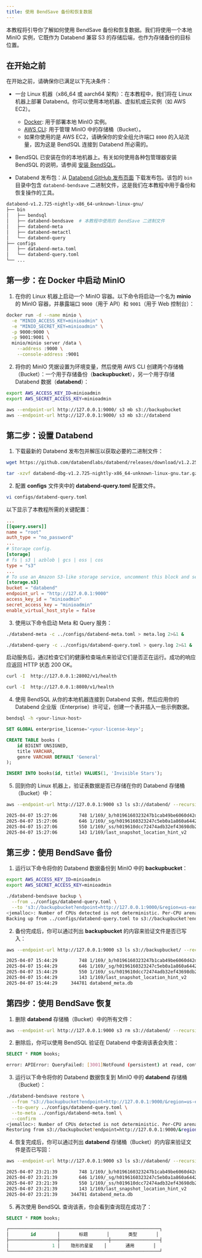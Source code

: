 ```yaml
---
title: 使用 BendSave 备份和恢复数据
---
```


本教程将引导你了解如何使用 BendSave 备份和恢复数据。我们将使用一个本地 MinIO 实例，它既作为 Databend 兼容 S3 的存储后端，也作为存储备份的目标位置。

## 在开始之前

在开始之前，请确保你已满足以下先决条件：

- 一台 Linux 机器（x86_64 或 aarch64 架构）：在本教程中，我们将在 Linux 机器上部署 Databend。你可以使用本地机器、虚拟机或云实例（如 AWS EC2）。
    - [Docker](https://www.docker.com/): 用于部署本地 MinIO 实例。
    - [AWS CLI](https://aws.amazon.com/cli/): 用于管理 MinIO 中的存储桶（Bucket）。
    - 如果你使用的是 AWS EC2，请确保你的安全组允许端口 `8000` 的入站流量，因为这是 BendSQL 连接到 Databend 所必需的。

- BendSQL 已安装在你的本地机器上。有关如何使用各种包管理器安装 BendSQL 的说明，请参阅 [安装 BendSQL](/guides/sql-clients/bendsql/#installing-bendsql)。

- Databend 发布包：从 [Databend GitHub 发布页面](https://github.com/databendlabs/databend/releases) 下载发布包。该包的 `bin` 目录中包含 `databend-bendsave` 二进制文件，这是我们在本教程中用于备份和恢复操作的工具。
```bash
databend-v1.2.725-nightly-x86_64-unknown-linux-gnu/
├── bin
│   ├── bendsql
│   ├── databend-bendsave  # 本教程中使用的 BendSave 二进制文件
│   ├── databend-meta
│   ├── databend-metactl
│   └── databend-query
├── configs
│   ├── databend-meta.toml
│   └── databend-query.toml
└── ...
```

## 第一步：在 Docker 中启动 MinIO

1. 在你的 Linux 机器上启动一个 MinIO 容器。以下命令将启动一个名为 **minio** 的 MinIO 容器，并暴露端口 `9000`（用于 API）和 `9001`（用于 Web 控制台）：

```bash
docker run -d --name minio \
  -e "MINIO_ACCESS_KEY=minioadmin" \
  -e "MINIO_SECRET_KEY=minioadmin" \
  -p 9000:9000 \
  -p 9001:9001 \
  minio/minio server /data \
    --address :9000 \
    --console-address :9001
```

2. 将你的 MinIO 凭据设置为环境变量，然后使用 AWS CLI 创建两个存储桶（Bucket）：一个用于存储备份（**backupbucket**），另一个用于存储 Databend 数据（**databend**）：

```bash
export AWS_ACCESS_KEY_ID=minioadmin
export AWS_SECRET_ACCESS_KEY=minioadmin

aws --endpoint-url http://127.0.0.1:9000/ s3 mb s3://backupbucket
aws --endpoint-url http://127.0.0.1:9000/ s3 mb s3://databend
```

## 第二步：设置 Databend

1. 下载最新的 Databend 发布包并解压以获取必要的二进制文件：

```bash
wget https://github.com/databendlabs/databend/releases/download/v1.2.25-nightly/databend-dbg-v1.2.725-nightly-x86_64-unknown-linux-gnu.tar.gz

tar -xzvf databend-dbg-v1.2.725-nightly-x86_64-unknown-linux-gnu.tar.gz
```

2. 配置 **configs** 文件夹中的 **databend-query.toml** 配置文件。

```bash
vi configs/databend-query.toml
```

以下显示了本教程所需的关键配置：

```toml
...
[[query.users]]
name = "root"
auth_type = "no_password"
...
# Storage config.
[storage]
# fs | s3 | azblob | gcs | oss | cos
type = "s3"
...
# To use an Amazon S3-like storage service, uncomment this block and set your values.
[storage.s3]
bucket = "databend"
endpoint_url = "http://127.0.0.1:9000"
access_key_id = "minioadmin"
secret_access_key = "minioadmin"
enable_virtual_host_style = false
```

3. 使用以下命令启动 Meta 和 Query 服务：

```bash
./databend-meta -c ../configs/databend-meta.toml > meta.log 2>&1 &
```

```bash
./databend-query -c ../configs/databend-query.toml > query.log 2>&1 &
```

启动服务后，通过检查它们的健康检查端点来验证它们是否正在运行。成功的响应应返回 HTTP 状态 200 OK。

```bash
curl -I  http://127.0.0.1:28002/v1/health

curl -I  http://127.0.0.1:8080/v1/health
```

4. 使用 BendSQL 从你的本地机器连接到 Databend 实例，然后应用你的 Databend 企业版（Enterprise）许可证，创建一个表并插入一些示例数据。

```bash
bendsql -h <your-linux-host>
```

```sql
SET GLOBAL enterprise_license='<your-license-key>';
```

```sql
CREATE TABLE books (
    id BIGINT UNSIGNED,
    title VARCHAR,
    genre VARCHAR DEFAULT 'General'
);

INSERT INTO books(id, title) VALUES(1, 'Invisible Stars');
```

5. 回到你的 Linux 机器上，验证表数据是否已存储在你的 Databend 存储桶（Bucket）中：

```bash
aws --endpoint-url http://127.0.0.1:9000 s3 ls s3://databend/ --recursive
```

```bash
2025-04-07 15:27:06        748 1/169/_b/h0196160323247b1cab49be6060d42df8_v2.parquet
2025-04-07 15:27:06        646 1/169/_sg/h0196160323247c5eb0a1a860a6442c70_v4.mpk
2025-04-07 15:27:06        550 1/169/_ss/h019610dcc72474adb32ef43698db2a09_v4.mpk
2025-04-07 15:27:06        143 1/169/last_snapshot_location_hint_v2
```

## 第三步：使用 BendSave 备份

1. 运行以下命令将你的 Databend 数据备份到 MinIO 中的 **backupbucket**：

```bash
export AWS_ACCESS_KEY_ID=minioadmin
export AWS_SECRET_ACCESS_KEY=minioadmin

./databend-bendsave backup \
  --from ../configs/databend-query.toml \
  --to 's3://backupbucket?endpoint=http://127.0.0.1:9000/&region=us-east-1'
<jemalloc>: Number of CPUs detected is not deterministic. Per-CPU arena disabled.
Backing up from ../configs/databend-query.toml to s3://backupbucket?endpoint=http://127.0.0.1:9000/&region=us-east-1
```

2. 备份完成后，你可以通过列出 **backupbucket** 的内容来验证文件是否已写入：

```bash
aws --endpoint-url http://127.0.0.1:9000 s3 ls s3://backupbucket/ --recursive
```

```bash
2025-04-07 15:44:29        748 1/169/_b/h0196160323247b1cab49be6060d42df8_v2.parquet
2025-04-07 15:44:29        646 1/169/_sg/h0196160323247c5eb0a1a860a6442c70_v4.mpk
2025-04-07 15:44:29        550 1/169/_ss/h019610dcc72474adb32ef43698db2a09_v4.mpk
2025-04-07 15:44:29        143 1/169/last_snapshot_location_hint_v2
2025-04-07 15:44:29     344781 databend_meta.db
```

## 第四步：使用 BendSave 恢复

1. 删除 **databend** 存储桶（Bucket）中的所有文件：

```bash
aws --endpoint-url http://127.0.0.1:9000 s3 rm s3://databend/ --recursive
```

2. 删除后，你可以使用 BendSQL 验证在 Databend 中查询该表会失败：

```sql
SELECT * FROM books;
```

```bash
error: APIError: QueryFailed: [3001]NotFound (persistent) at read, context: { uri: http://127.0.0.1:9000/databend/1/169/_ss/h019610dcc72474adb32ef43698db2a09_v4.mpk, response: Parts { status: 404, version: HTTP/1.1, headers: {"accept-ranges": "bytes", "content-length": "423", "content-type": "application/xml", "server": "MinIO", "strict-transport-security": "max-age=31536000; includeSubDomains", "vary": "Origin", "vary": "Accept-Encoding", "x-amz-id-2": "dd9025bab4ad464b049177c95eb6ebf374d3b3fd1af9251148b658df7ac2e3e8", "x-amz-request-id": "18342C51C209C7E9", "x-content-type-options": "nosniff", "x-ratelimit-limit": "144", "x-ratelimit-remaining": "144", "x-xss-protection": "1; mode=block", "date": "Mon, 07 Apr 2025 23:14:45 GMT"} }, service: s3, path: 1/169/_ss/h019610dcc72474adb32ef43698db2a09_v4.mpk, range: 0- } => S3Error { code: "NoSuchKey", message: "The specified key does not exist.", resource: "/databend/1/169/_ss/h019610dcc72474adb32ef43698db2a09_v4.mpk", request_id: "18342C51C209C7E9" }
```

3. 运行以下命令将你的 Databend 数据恢复到 MinIO 中的 **databend** 存储桶（Bucket）：

```bash
./databend-bendsave restore \
  --from "s3://backupbucket?endpoint=http://127.0.0.1:9000/&region=us-east-1" \
  --to-query ../configs/databend-query.toml \
  --to-meta ../configs/databend-meta.toml \
  --confirm
<jemalloc>: Number of CPUs detected is not deterministic. Per-CPU arena disabled.
Restoring from s3://backupbucket?endpoint=http://127.0.0.1:9000/&region=us-east-1 to query ../configs/databend-query.toml and meta ../configs/databend-meta.toml with confirmation
```

4. 恢复完成后，你可以通过列出 **databend** 存储桶（Bucket）的内容来验证文件是否已写回：

```bash
aws --endpoint-url http://127.0.0.1:9000 s3 ls s3://databend/ --recursive
```

```bash
2025-04-07 23:21:39        748 1/169/_b/h0196160323247b1cab49be6060d42df8_v2.parquet
2025-04-07 23:21:39        646 1/169/_sg/h0196160323247c5eb0a1a860a6442c70_v4.mpk
2025-04-07 23:21:39        550 1/169/_ss/h019610dcc72474adb32ef43698db2a09_v4.mpk
2025-04-07 23:21:39        143 1/169/last_snapshot_location_hint_v2
2025-04-07 23:21:39     344781 databend_meta.db
```

5. 再次使用 BendSQL 查询该表，你会看到查询现在成功了：

```sql
SELECT * FROM books;
```

```sql
┌────────────────────────────────────────────────────────┐
│        id        │       标题       │       类型       │
├──────────────────┼──────────────────┼──────────────────┤
│                1 │    隐形的星星    │       通用       │
└────────────────────────────────────────────────────────┘
```
